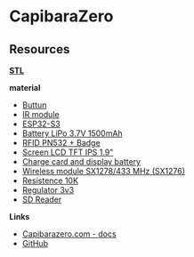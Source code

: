 # CapibaraZero

## Resources

**[STL](/STL/)**

**material**

- [Buttun](https://fr.aliexpress.com/item/32963848918.html?spm=a2g0o.order_list.order_list_main.5.22665e5b7eGzIE&gatewayAdapt=glo2fra)
- [IR module](https://fr.aliexpress.com/item/1005006385368806.html?spm=a2g0o.order_list.order_list_main.5.d9695e5b2jyo4A&gatewayAdapt=glo2fra)
- [ESP32-S3](https://fr.aliexpress.com/item/1005006418608267.html?spm=a2g0o.order_list.order_list_main.17.22665e5b7eGzIE&gatewayAdapt=glo2fra)
- [Battery LiPo 3.7V 1500mAh](https://fr.aliexpress.com/item/1005008347608135.html?spm=a2g0o.order_list.order_list_main.23.22665e5b7eGzIE&gatewayAdapt=glo2fra)
- [RFID PN532 + Badge](https://fr.aliexpress.com/item/1005007492284526.html?spm=a2g0o.order_list.order_list_main.11.d9695e5b2jyo4A&gatewayAdapt=glo2fra)
- [Screen LCD TFT IPS 1.9"](https://fr.aliexpress.com/item/1005007923886006.html?spm=a2g0o.order_list.order_list_main.35.22665e5b7eGzIE&gatewayAdapt=glo2fra)
- [Charge card and display battery]()
- [Wireless module SX1278/433 MHz (SX1276)](https://fr.aliexpress.com/item/32828673632.html?spm=a2g0o.order_list.order_list_main.47.22665e5b7eGzIE&gatewayAdapt=glo2fra)
- [Resistence 10K](https://fr.aliexpress.com/item/1005006427040577.html?spm=a2g0o.order_list.order_list_main.53.22665e5b7eGzIE&gatewayAdapt=glo2fra)
- [Regulator 3v3](https://fr.aliexpress.com/item/1005006884309456.html?spm=a2g0o.order_list.order_list_main.17.d9695e5b2jyo4A&gatewayAdapt=glo2fra)
- [SD Reader](https://fr.aliexpress.com/item/1000001126728.html?spm=a2g0o.order_list.order_list_main.23.35f95e5bjPqLRG&gatewayAdapt=glo2fra)

**Links**

- [Capibarazero.com - docs](https://capibarazero.com/)
- [GitHub](https://github.com/CapibaraZero)
